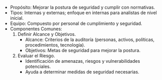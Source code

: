 - Propósito: Mejorar la postura de seguridad y cumplir con normativas.
- Tipos: Internas y externas; enfoque en internas para analistas de nivel inicial.
- Equipo: Compuesto por personal de cumplimiento y seguridad.
- Componentes Comunes:
    1. Definir Alcance y Objetivos.
        - Alcance: Criterios de la auditoría (personas, activos, políticas, procedimientos, tecnología).
        - Objetivos: Metas de seguridad para mejorar la postura.
    2. Evaluar el Riesgo.
        - Identificación de amenazas, riesgos y vulnerabilidades potenciales.
        - Ayuda a determinar medidas de seguridad necesarias.
